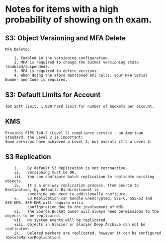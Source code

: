 # Notes for items with a high probability of showing on th exam.

## S3: Object Versioning and MFA Delete

    MFA Delete:

        1. Enabled in the versioning configuration.
        2. MFA is required to change the bucket versioning state (enabled/suspended).
        3. MFA is required to delete versions.
        4. When doing the afore mentioned API calls, your MFA Serial Number and Code is required.

## S3: Default Limits for Account

    100 Soft limit, 1,000 hard limit for number of buckets per account.

## KMS

    Provides FIPS 140-2 (Level 2) compliance service - an American Standard, the Level 2 is important!
    Some services have achieved a Level 3, but overall it's a Level 2.

## S3 Replication

        i.    By default S3 Replication is not retroactive.
        ii.   Versioning must be ON.
        iii.  You can configure batch replication to replicate existing objects.
        iv.   It's a one-way replication process, from Source to Destination, by default. Bi-directional is
              something you need to additionally configure.
        v.    S3 Replication can handle unencrypted, SSE-C, SSE-S3 and SSE-KMS. SEE-KMS will require extra
              configuration due to the involvement of KMS.
        vi.   The Source Bucket owner will always need permissions to the objects to be replicated.
        vii.  No system events will be replicated.
        viii. Objects in Glacier or Glacier Deep Archive can not be replicated.
        ix.   Deleted markers are replicated, however it can be configured (DeleteMarkerReplication).